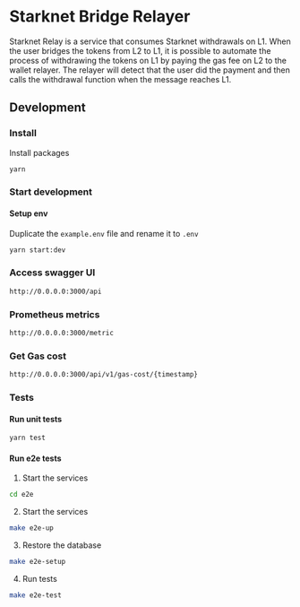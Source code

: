 # Starknet Bridge Relayer
Starknet Relay is a service that consumes Starknet withdrawals on L1. When the user bridges the tokens from L2 to L1, it is possible to automate the process of withdrawing the tokens on L1 by paying the gas fee on L2 to the wallet relayer. The relayer will detect that the user did the payment and then calls the withdrawal function when the message reaches L1.

## Development

### Install
Install packages
```sh
yarn
```

### Start development
#### Setup env
Duplicate the `example.env` file and rename it to `.env`

```sh
yarn start:dev
```

### Access swagger UI
```sh
http://0.0.0.0:3000/api
```

### Prometheus metrics
```sh
http://0.0.0.0:3000/metric
```

### Get Gas cost
```sh
http://0.0.0.0:3000/api/v1/gas-cost/{timestamp}
```

### Tests
#### Run unit tests
```sh
yarn test
```

#### Run e2e tests
1. Start the services
```sh
cd e2e
```
2. Start the services
```sh
make e2e-up
```
3. Restore the database
```sh
make e2e-setup
```
4. Run tests
```sh
make e2e-test
```

